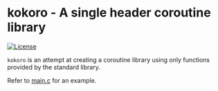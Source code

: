 # kokoro - A single header coroutine library

[![License](https://img.shields.io/badge/license-BSD-blue.svg)](LICENSE)

`kokoro` is an attempt at creating a coroutine library using only functions provided by the standard library.

Refer to [main.c](main.c) for an example.
